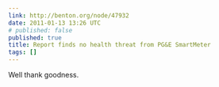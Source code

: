 ```yaml
---
link: http://benton.org/node/47932
date: 2011-01-13 13:26 UTC
# published: false
published: true
title: Report finds no health threat from PG&E SmartMeter
tags: []
---
```


Well thank goodness.
